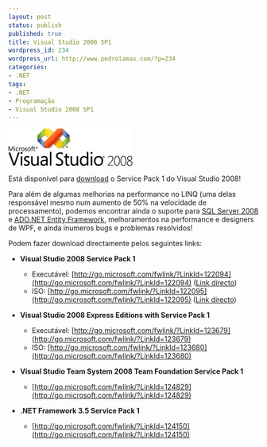 ```yaml
---
layout: post
status: publish
published: true
title: Visual Studio 2008 SP1
wordpress_id: 234
wordpress_url: http://www.pedrolamas.com/?p=234
categories:
- .NET
tags:
- .NET
- Programação
- Visual Studio 2008 SP1
---
```

[![Visual Studio 2008](wp-content/uploads/2008/08/visual-studio-2008.jpg "Visual Studio 2008")](http://msdn.microsoft.com/en-us/vstudio/cc533448.aspx)

Está disponível para [download](http://msdn.microsoft.com/en-us/vstudio/cc533448.aspx) o Service Pack 1 do Visual Studio 2008!

Para além de algumas melhorias na performance no LINQ (uma delas responsável mesmo num aumento de 50% na velocidade de processamento), podemos encontrar ainda o suporte para [SQL Server 2008](http://www.microsoft.com/sqlserver/2008/en/us/default.aspx) e [ADO.NET Entity Framework](http://msdn.microsoft.com/en-us/library/aa697427%28VS.80%29.aspx), melhoramentos na performance e designers de WPF, e ainda inumeros bugs e problemas resolvidos!

Podem fazer download directamente pelos seguintes links:

-   **Visual Studio 2008 Service Pack 1**
    -   Executável: [http://go.microsoft.com/fwlink/?LinkId=122094](http://go.microsoft.com/fwlink/?LinkId=122094) ([Link directo](http://www.microsoft.com/downloads/details.aspx?FamilyId=FBEE1648-7106-44A7-9649-6D9F6D58056E&displaylang=en))
    -   ISO: [http://go.microsoft.com/fwlink/?LinkId=122095](http://go.microsoft.com/fwlink/?LinkId=122095) ([Link directo](http://www.microsoft.com/downloads/details.aspx?FamilyId=27673C47-B3B5-4C67-BD99-84E525B5CE61&displaylang=en))

-   **Visual Studio 2008 Express Editions with Service Pack 1**
    -   Executável: [http://go.microsoft.com/fwlink/?LinkId=123679](http://go.microsoft.com/fwlink/?LinkId=123679)
    -   ISO: [http://go.microsoft.com/fwlink/?LinkId=123680](http://go.microsoft.com/fwlink/?LinkId=123680)

-   **Visual Studio Team System 2008 Team Foundation Service Pack 1**
    -   [http://go.microsoft.com/fwlink/?LinkId=124829](http://go.microsoft.com/fwlink/?LinkId=124829)

-   **.NET Framework 3.5 Service Pack 1**
    -   [http://go.microsoft.com/fwlink/?LinkId=124150](http://go.microsoft.com/fwlink/?LinkId=124150)


